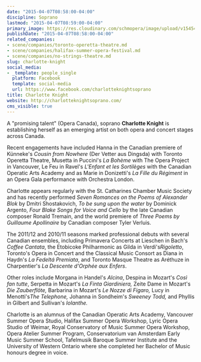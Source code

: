 ```yaml
---
date: "2015-04-07T08:58:00-04:00"
discipline: Soprano
lastmod: "2015-04-07T08:59:00-04:00"
primary_image: https://res.cloudinary.com/schmopera/image/upload/v1545409169/media/webhook-uploads/1428411552037/CharlotteKnight.jpg.jpg
publishDate: "2015-04-07T08:58:00-04:00"
related_companies:
- scene/companies/toronto-operetta-theatre.md
- scene/companies/halifax-summer-opera-festival.md
- scene/companies/no-strings-theatre.md
slug: charlotte-knight
social_media:
- _template: people_single
  platform: Facebook
  template: social-media
  url: https://www.facebook.com/charlotteknightsoprano
title: Charlotte Knight
website: http://charlotteknightsoprano.com/
cms_visible: true
---
```


<p>
	A "promising talent" (Opera Canada), soprano <strong>Charlotte Knight</strong> is establishing herself as an emerging artist on both opera and concert stages across Canada.
</p>
<p>
	Recent engagements have included Hanna in the Canadian premiere of Künneke's <em>Cousin from Nowhere </em>(Der Vetter aus Dingsda) with Toronto Operetta Theatre, Musetta in Puccini's <em>La Bohème </em>with The Opera Project in Vancouver, Le Feu in Ravel's <i>L'Enfant et les </i><i>Sortilèges </i>with the Canadian Operatic Arts Academy and as Marie in Donizetti's <i>La Fille du R</i><i>é</i><i>giment</i> in an Opera Gala performance with Orchestra London.
</p>
<p>
	Charlotte appears regularly with the St. Catharines Chamber Music Society and has recently performed <em>Seven Romances on the Poems of Alexander Blok </em>by Dmitri Shostakovich, <i>To be sung upon the water </i>by Dominick Argento, <i>Four Blake Songs for Voice and Cello </i>by the late Canadian composer Ronald Tremain, and the world premiere of <i>Three Poems by Guillaume Apollinaire </i>by Canadian composer Tyler Verluis.
</p>
<p>
	The 2011/12 and 2010/11 seasons marked professional debuts with several Canadian ensembles, including Primavera Concerts at Lieschen in Bach's<em> Coffee Cantata</em>, the Etobicoke Philharmonic as Gilda in Verdi's<em>Rigoletto</em>, Toronto's Opera in Concert and the Classical Music Consort as Diana in Haydn's <em>La Fedeltá Premiata</em>, and Toronto Masque Theatre as Aréthuze in Charpentier's <em>La Descente d'Orphée aux Enfers</em>.
</p>
<p>
	Other roles include Morgana<em> </em>in Handel's <em>Alcina</em>, Despina in Mozart's <em>Così fan tutte</em>, Serpetta in Mozart's <em>La Finta Giardiniera, </em>Zeite Dame in Mozart's <em>Die Zauberflöte, </em>Barbarina in Mozart's <em>Le Nozze di Figaro</em><em>, </em>Lucy in Menotti's<em>The Telephone, </em>Johanna in Sondheim's <em>Sweeney Todd</em><em>, </em>and Phyllis in Gilbert and Sullivan's <em>Iolanthe</em><em>.</em>
</p>
<p>
	Charlotte is an alumnus of the Canadian Operatic Arts Academy, Vancouver Summer Opera Studio, Halifax Summer Opera Workshop, Lyric Opera Studio of Weimar, Royal Conservatory of Music Summer Opera Workshop, Opera Atelier Summer Program, Conservatorium van Amsterdam Early Music Summer School, Tafelmusik Baroque Summer Institute and the University of Western Ontario where she completed her Bachelor of Music honours degree in voice.
</p>
